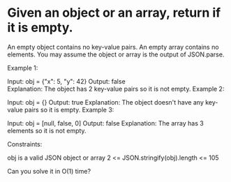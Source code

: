 # Given an object or an array, return if it is empty.

An empty object contains no key-value pairs.
An empty array contains no elements.
You may assume the object or array is the output of JSON.parse.

Example 1:

Input: obj = {"x": 5, "y": 42}
Output: false  
Explanation: The object has 2 key-value pairs so it is not empty.
Example 2:

Input: obj = {}
Output: true
Explanation: The object doesn't have any key-value pairs so it is empty.
Example 3:

Input: obj = [null, false, 0]
Output: false
Explanation: The array has 3 elements so it is not empty.

Constraints:

obj is a valid JSON object or array
2 <= JSON.stringify(obj).length <= 105

Can you solve it in O(1) time?
